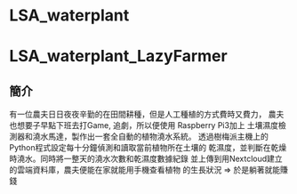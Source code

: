 # LSA_waterplant
# LSA_waterplant_LazyFarmer
## 簡介
有一位農夫日日夜夜辛勤的在田間耕種，但是人工種植的方式費時又費力，
農夫也想要子早點下班去打Game, 追劇，所以便使用 Raspberry Pi3加上
土壤濕度檢測器和澆水馬達，製作出一套全自動的植物澆水系統。
透過樹梅派主機上的Python程式設定每十分鐘偵測和讀取當前植物所在土壤的
乾濕度，並判斷在乾燥時澆水。同時將一整天的澆水次數和乾濕度數據紀錄
並上傳到用Nextcloud建立的雲端資料庫，農夫便能在家就能用手機查看植物
的生長狀況
=> 於是躺著就能賺錢
